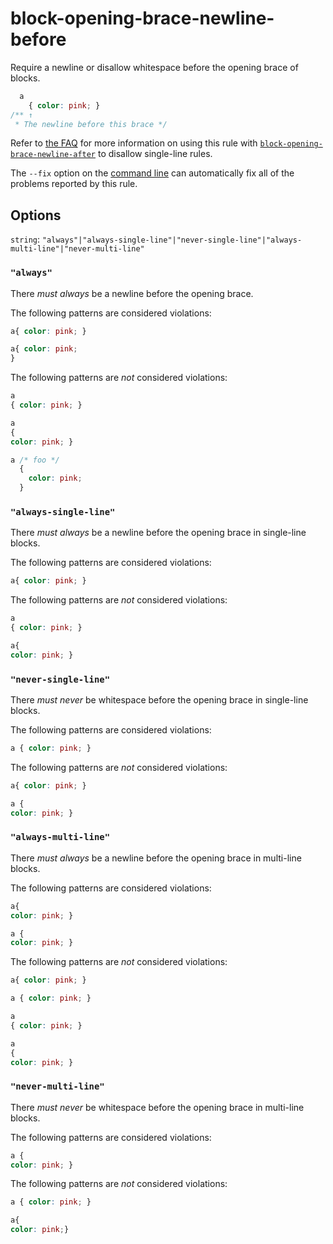 # block-opening-brace-newline-before

Require a newline or disallow whitespace before the opening brace of blocks.

```css
  a
    { color: pink; }
/** ↑
 * The newline before this brace */
```

Refer to [the FAQ](../../../docs/user-guide/faq.md#how-do-i-disallow-single-line-blocks) for more information on using this rule with [`block-opening-brace-newline-after`](../block-opening-brace-newline-after/README.md) to disallow single-line rules.

The `--fix` option on the [command line](../../../docs/user-guide/cli.md#autofixing-errors) can automatically fix all of the problems reported by this rule.

## Options

`string`: `"always"|"always-single-line"|"never-single-line"|"always-multi-line"|"never-multi-line"`

### `"always"`

There *must always* be a newline before the opening brace.

The following patterns are considered violations:

```css
a{ color: pink; }
```

```css
a{ color: pink;
}
```

The following patterns are *not* considered violations:

```css
a
{ color: pink; }
```

```css
a
{
color: pink; }
```

```css
a /* foo */
  {
    color: pink;
  }
```

### `"always-single-line"`

There *must always* be a newline before the opening brace in single-line blocks.

The following patterns are considered violations:

```css
a{ color: pink; }
```

The following patterns are *not* considered violations:

```css
a
{ color: pink; }
```

```css
a{
color: pink; }
```

### `"never-single-line"`

There *must never* be whitespace before the opening brace in single-line blocks.

The following patterns are considered violations:

```css
a { color: pink; }
```

The following patterns are *not* considered violations:

```css
a{ color: pink; }
```

```css
a {
color: pink; }
```

### `"always-multi-line"`

There *must always* be a newline before the opening brace in multi-line blocks.

The following patterns are considered violations:

```css
a{
color: pink; }
```

```css
a {
color: pink; }
```

The following patterns are *not* considered violations:

```css
a{ color: pink; }
```

```css
a { color: pink; }
```

```css
a
{ color: pink; }
```

```css
a
{
color: pink; }
```

### `"never-multi-line"`

There *must never* be whitespace before the opening brace in multi-line blocks.

The following patterns are considered violations:

```css
a {
color: pink; }
```

The following patterns are *not* considered violations:

```css
a { color: pink; }
```

```css
a{
color: pink;}
```
